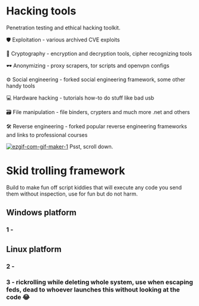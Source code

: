 # Hacking tools
Penetration testing and ethical hacking toolkit.

🛡 Exploitation - various archived CVE exploits

🔑 Cryptography - encryption and decryption tools, cipher recognizing tools

🕶 Anonymizing - proxy scrapers, tor scripts and openvpn configs

⚙ Social engineering - forked social engineering framework, some other handy tools 

💻 Hardware hacking - tutorials how-to do stuff like bad usb

🗃 File manipulation - file binders, crypters and much more .net and others

🛠 Reverse engineering - forked popular reverse engineering frameworks and links to professional courses

<a href="https://ibb.co/q5QLKhT"><img src="https://i.ibb.co/X8Rf16c/ezgif-com-gif-maker-1.gif" alt="ezgif-com-gif-maker-1" border="0"></a>
Psst, scroll down.

# Skid trolling framework
Build to make fun off script kiddies that will execute any code you send them without inspection, use for fun but do not harm.

## Windows platform
### 1 - 
## Linux platform
### 2 -
### 3 - rickrolling while deleting whole system, use when escaping feds, dead to whoever launches this without looking at the code 😂

